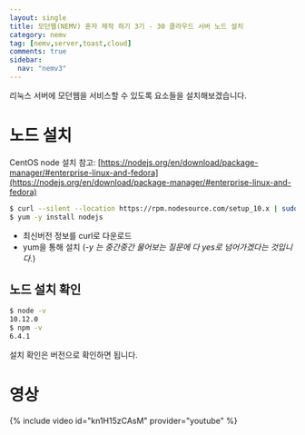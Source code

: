 ```yaml
---
layout: single
title: 모던웹(NEMV) 혼자 제작 하기 3기 - 30 클라우드 서버 노드 설치
category: nemv
tag: [nemv,server,toast,cloud]
comments: true
sidebar:
  nav: "nemv3"
---
```


리눅스 서버에 모던웹을 서비스할 수 있도록 요소들을 설치해보겠습니다.

# 노드 설치

CentOS node 설치 참고: [https://nodejs.org/en/download/package-manager/#enterprise-linux-and-fedora](https://nodejs.org/en/download/package-manager/#enterprise-linux-and-fedora)

```bash
$ curl --silent --location https://rpm.nodesource.com/setup_10.x | sudo bash -
$ yum -y install nodejs
```

- 최신버전 정보를 curl로 다운로드
- yum을 통해 설치 (_-y 는 중간중간 물어보는 질문에 다 yes로 넘어가겠다는 것입니다._)

## 노드 설치 확인

```bash
$ node -v
10.12.0
$ npm -v
6.4.1
```

설치 확인은 버전으로 확인하면 됩니다.

# 영상

{% include video id="kn1H15zCAsM" provider="youtube" %}   




